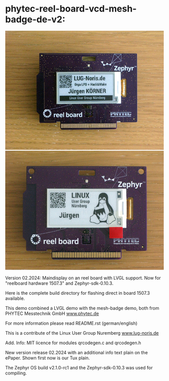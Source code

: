 # phytec-reel-board-vcd-mesh-badge-de-v2:

![Screenshot](reel_Board_vcd_badge.jpg)
![Screenshot](reelboard_de_4.jpg)

Version 02.2024: Maindisplay on an reel board with LVGL support. Now for "reelboard hardware 1507.3" and Zephyr-sdk-0.10.3.

Here is the complete build directory for flashing direct in board 1507.3 available.

This demo combined a LVGL demo with the mesh-badge demo, both from PHYTEC Messtechnik GmbH www.phytec.de

For more information please read README.rst (german/english)

This is a contribute of the Linux User Group Nuremberg www.lug-noris.de

Add. Info: MIT licence for modules qrcodegen.c and qrcodegen.h

New version release 02.2024 with an additional info text plain on the ePaper. Shown first now is our Tux plain.

The Zephyr OS build v2.1.0-rc1 and the Zephyr-sdk-0.10.3 was used for compiling.
